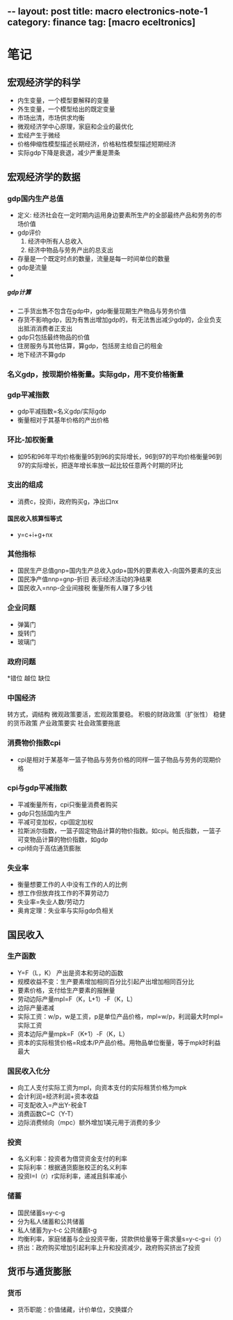 
--
layout: post
title: macro electronics-note-1
category: finance
tag: [macro eceltronics]
---

# 笔记

## 宏观经济学的科学

* 内生变量，一个模型要解释的变量
* 外生变量，一个模型给出的既定变量
* 市场出清，市场供求均衡
* 微观经济学中心原理，家庭和企业的最优化
* 宏经产生于微经
* 价格伸缩性模型描述长期经济，价格粘性模型描述短期经济
* 实际gdp下降是衰退，减少严重是萧条

## 宏观经济学的数据

### gdp国内生产总值

* 定义: 经济社会在一定时期内运用身边要素所生产的全部最终产品和劳务的市场价值
* gdp评价
     1. 经济中所有人总收入
     2. 经济中物品与劳务产出的总支出
* 存量是一个既定时点的数量，流量是每一时间单位的数量
* gdp是流量
* 
##### gdp计算

* 二手货出售不包含在gdp中，gdp衡量现期生产物品与劳务价值
* 存货不影响gdp，因为有售出增加gdp的，有无法售出减少gdp的，企业负支出抵消消费者正支出
* gdp只包括最终物品的价值
* 住房服务与其他估算，算gdp，包括房主给自己的租金
* 地下经济不算gdp

### 名义gdp，按现期价格衡量。实际gdp，用不变价格衡量

### gdp平减指数
* gdp平减指数=名义gdp/实际gdp
* 衡量相对于其基年价格的产出价格

### 环比-加权衡量
* 如95和96年平均价格衡量95到96的实际增长，96到97的平均价格衡量96到97的实际增长，把逐年增长率放一起比较任意两个时期的环比

### 支出的组成
* 消费c，投资i，政府购买g，净出口nx

#### 国民收入核算恒等式
* y=c+i+g+nx

### 其他指标
* 国民生产总值gnp=国内生产总收入gdp+国外的要素收入-向国外要素的支出
* 国民净产值nnp=gnp-折旧     表示经济活动的净结果
* 国民收入=nnp-企业间接税 衡量所有人赚了多少钱

### 企业问题
* 弹簧门 
* 旋转门 
* 玻璃门

### 政府问题
*错位 越位 缺位 

### 中国经济
转方式，调结构
微观政策要活，宏观政策要稳。
积极的财政政策（扩张性）
稳健的货币政策
产业政策要实
社会政策要拖底

### 消费物价指数cpi
* cpi是相对于某基年一篮子物品与劳务价格的同样一篮子物品与劳务的现期价格

### cpi与gdp平减指数
* 平减衡量所有，cpi只衡量消费者购买
* gdp只包括国内生产
* 平减可变加权，cpi固定加权
* 拉斯派尔指数，一篮子固定物品计算的物价指数。如cpi。帕氏指数，一篮子可变物品计算的物价指数，如gdp
* cpi倾向于高估通货膨胀

### 失业率

* 衡量想要工作的人中没有工作的人的比例
* 想工作但放弃找工作的不算劳动力
* 失业率=失业人数/劳动力
* 奥肯定理：失业率与实际gdp负相关

## 国民收入

### 生产函数
* Y=F（L，K） 产出是资本和劳动的函数
* 规模收益不变：生产要素增加相同百分比引起产出增加相同百分比
* 要素价格，支付给生产要素的报酬量
* 劳动边际产量mpl=F（K，L+1）-F（K，L）
* 边际产量递减
* 实际工资：w/p，w是工资，p是单位产品价格，mpl=w/p，利润最大时mpl=实际工资
* 资本边际产量mpk=F（K+1）-F（K，L）
* 资本的实际租赁价格=R成本/P产品价格。用物品单位衡量，等于mpk时利益最大

### 国民收入化分
* 向工人支付实际工资为mpl，向资本支付的实际租赁价格为mpk
* 会计利润=经济利润+资本收益
* 可支配收入=产出Y-税金T
* 消费函数C=C（Y-T）
* 边际消费倾向（mpc）额外增加1美元用于消费的多少

### 投资

* 名义利率：投资者为借贷资金支付的利率
* 实际利率：根据通货膨胀校正的名义利率
* 投资I=I（r）r实际利率，递减且斜率减小

### 储蓄

* 国民储蓄s=y-c-g
* 分为私人储蓄和公共储蓄
* 私人储蓄为y-t-c 公共储蓄t-g
* 均衡利率，家庭储蓄与企业投资平衡，贷款供给量等于需求量s=y-c-g=i（r）
* 挤出：政府购买增加引起利率上升和投资减少，政府购买挤出了投资

## 货币与通货膨胀

### 货币
* 货币职能：价值储藏，计价单位，交换媒介
